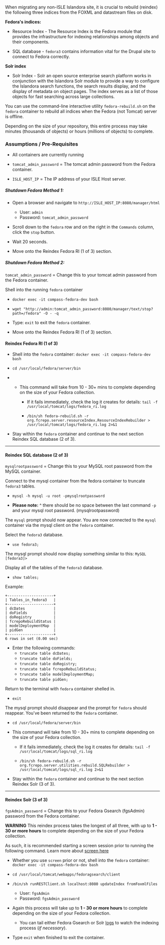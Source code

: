 When migrating any non-ISLE Islandora site, it is crucial to rebuild (reindex) the following three indices from the FOXML and datastream files on disk.

**Fedora's indices:**

* Resource Index - The Resource Index is the Fedora module that provides the infrastructure for indexing relationships among objects and their components.

* SQL database - `fedora3` contains information vital for the Drupal site to connect to Fedora correctly.

**Solr index**

* Solr Index - Solr an open source enterprise search platform works in conjunction with the Islandora Solr module to provide a way to configure the Islandora search functions, the search results display, and the display of metadata on object pages. The index serves as a list of those objects for fast searching across large collections.

You can use the command-line interactive utility `fedora-rebuild.sh` on the `fedora` container to rebuild all indices when the Fedora (not Tomcat) server is offline.

Depending on the size of your repository, this entire process may take minutes (thousands of objects) or hours (millions of objects) to complete.

### Assumptions / Pre-Requisites

* All containers are currently running

* `tomcat_admin_password` = The tomcat admin password from the Fedora container.

* `ISLE_HOST_IP` = The IP address of your ISLE Host server.

##### Shutdown Fedora Method 1:

* Open a browser and navigate to `http://ISLE_HOST_IP:8080/manager/html`
    * User:     `admin`
    * Password: `tomcat_admin_password`

* Scroll down to the `fedora` row and on the right in the `Commands` column, click the `stop` button.

* Wait 20 seconds.        

* Move onto the Reindex Fedora RI (1 of 3) section.

##### Shutdown Fedora Method 2:

`tomcat_admin_password` = Change this to your tomcat admin password from the Fedora container.

Shell into the running `fedora` container
* `docker exec -it compass-fedora-dev bash`

* `wget "http://admin:tomcat_admin_password:8080/manager/text/stop?path=/fedora" -O - -q`

* Type: `exit` to exit the `fedora` container.

* Move onto the Reindex Fedora RI (1 of 3) section.

#### Reindex Fedora RI (1 of 3)

* Shell into the `fedora` container: `docker exec -it compass-fedora-dev bash`

* `cd /usr/local/fedora/server/bin`

* * This command will take from 10 - 30+ mins to complete depending on the size of your Fedora collection.

    * If it fails immediately, check the log it creates for details: `tail -f /usr/local/tomcat/logs/fedora_ri.log`

    * `/bin/sh fedora-rebuild.sh -r org.fcrepo.server.resourceIndex.ResourceIndexRebuilder > /usr/local/tomcat/logs/fedora_ri.log 2>&1`

* Stay within the `fedora` container and continue to the next section Reindex SQL database (2 of 3).

---

#### Reindex SQL database (2 of 3)

`mysqlrootpassword` = Change this to your MySQL root password from the MySQL container.

Connect to the mysql container from the fedora container to truncate `fedora3` tables.

* `mysql -h mysql -u root -pmysqlrootpassword`

* **Please note:** ^ there should be no space between the last command `-p` and your mysql root password. (mysqlrootpassword)

The `mysql` prompt should now appear. You are now connected to the `mysql` container via the mysql client on the `fedora` container.

Select the `fedora3` database.

* `use fedora3;`

The mysql prompt should now display something similar to this: `MySQL [fedora3]>`

Display all of the tables of the `fedora3` database.

* `show tables;`

Example:

```
+---------------------+
| Tables_in_fedora3   |
+---------------------+
| dcDates             |
| doFields            |
| doRegistry          |
| fcrepoRebuildStatus |
| modelDeploymentMap  |
| pidGen              |
+---------------------+
6 rows in set (0.00 sec)
```

* Enter the following commands:
    * `truncate table dcDates;`
    * `truncate table doFields;`
    * `truncate table doRegistry;`
    * `truncate table fcrepoRebuildStatus;`
    * `truncate table modelDeploymentMap;`
    * `truncate table pidGen;`

Return to the terminal with `fedora` container shelled in.

* `exit`

The mysql prompt should disappear and the prompt for `fedora` should reappear. You've been returned to the `fedora` container.

* `cd /usr/local/fedora/server/bin`

* This command will take from 10 - 30+ mins to complete depending on the size of your Fedora collection.

    * If it fails immediately, check the log it creates for details:  `tail -f /usr/local/tomcat/logs/sql_ri.log`

    * `/bin/sh fedora-rebuild.sh -r org.fcrepo.server.utilities.rebuild.SQLRebuilder > /usr/local/tomcat/logs/sql_ri.log 2>&1`

* Stay within the `fedora` container and continue to the next section Reindex Solr (3 of 3).

---

#### Reindex Solr (3 of 3)

`fgsAdmin_password`  = Change this to your Fedora Gsearch (fgsAdmin) password from the Fedora container.

**WARNING**
This reindex process takes the longest of all three, with up to **1 - 30 or more hours** to complete depending on the size of your Fedora collection.

As such, it is recommended starting a screen session prior to running the following command. Learn more about [screen here](https://www.tecmint.com/screen-command-examples-to-manage-linux-terminals/)

* Whether you use `screen` prior or not, shell into the `fedora` container: `docker exec -it compass-fedora-dev bash`

* `cd /usr/local/tomcat/webapps/fedoragsearch/client`

* `/bin/sh runRESTClient.sh localhost:8080 updateIndex fromFoxmlFiles`
    * User: `fgsAdmin`
    * Password: `fgsAdmin_password`

* Again this process will take up to **1 - 30 or more hours** to complete depending on the size of your Fedora collection.

    * You can tail either Fedora Gsearch or Solr [logs](../../../06_specifications/specs_docker_containers.md) to watch the indexing process (_if necessary_).

* Type `exit` when finished to exit the container.
